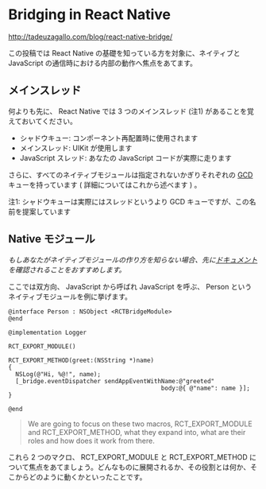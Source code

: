 Bridging in React Native
========================

http://tadeuzagallo.com/blog/react-native-bridge/

この投稿では React Native の基礎を知っている方を対象に、ネイティブと JavaScript の通信時における内部の動作へ焦点をあてます。

メインスレッド
--------------

何よりも先に、 React Native では 3 つのメインスレッド (注1) があることを覚えておいてください。

- シャドウキュー: コンポーネント再配置時に使用されます
- メインスレッド: UIKit が使用します
- JavaScript スレッド: あなたの JavaScript コードが実際に走ります

さらに、すべてのネイティブモジュールは指定されないかぎりそれぞれの [GCD](https://developer.apple.com/library/ios/documentation/General/Conceptual/ConcurrencyProgrammingGuide/OperationQueues/OperationQueues.html) キューを持っています ( 詳細についてはこれから述べます ) 。

注1: シャドウキューは実際にはスレッドというより GCD キューですが、この名前を提案しています

Native モジュール
-----------------

_もしあなたがネイティブモジュールの作り方を知らない場合、先に[ドキュメント](http://facebook.github.io/react-native/docs/native-modules-ios.html)を確認されることをおすすめします。_

ここでは双方向、 JavaScript から呼ばれ JavaScript を呼ぶ、 Person というネイティブモジュールを例に挙げます。

```objc
@interface Person : NSObject <RCTBridgeModule>
@end

@implementation Logger

RCT_EXPORT_MODULE()

RCT_EXPORT_METHOD(greet:(NSString *)name)
{
  NSLog(@"Hi, %@!", name);
  [_bridge.eventDispatcher sendAppEventWithName:@"greeted"
                                           body:@{ @"name": name }];
}

@end
```

> We are going to focus on these two macros, RCT_EXPORT_MODULE and RCT_EXPORT_METHOD, what they expand into, what are their roles and how does it work from there.

これら 2 つのマクロ、 RCT_EXPORT_MODULE と RCT_EXPORT_METHOD について焦点をあてましょう。どんなものに展開されるか、その役割とは何か、そこからどのように動くかといったことです。

